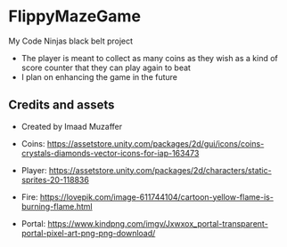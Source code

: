 # FlippyMazeGame
My Code Ninjas black belt project
- The player is meant to collect as many coins as they wish as a kind of score counter that they can play again to beat
- I plan on enhancing the game in the future

## Credits and assets
- Created by Imaad Muzaffer

- Coins: https://assetstore.unity.com/packages/2d/gui/icons/coins-crystals-diamonds-vector-icons-for-iap-163473
- Player: https://assetstore.unity.com/packages/2d/characters/static-sprites-20-118836
- Fire: https://lovepik.com/image-611744104/cartoon-yellow-flame-is-burning-flame.html
- Portal: https://www.kindpng.com/imgv/Jxwxox_portal-transparent-portal-pixel-art-png-png-download/
